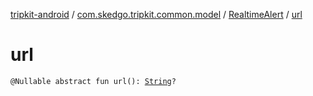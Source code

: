 [tripkit-android](../../index.md) / [com.skedgo.tripkit.common.model](../index.md) / [RealtimeAlert](index.md) / [url](./url.md)

# url

`@Nullable abstract fun url(): `[`String`](https://kotlinlang.org/api/latest/jvm/stdlib/kotlin/-string/index.html)`?`